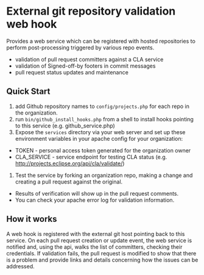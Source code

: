 External git repository validation web hook
==============
Provides a web service which can be registered with hosted repositories
to perform post-processing triggered by various repo events.

* validation of pull request committers against a CLA service
* validation of Signed-off-by footers in commit messages
* pull request status updates and maintenance

Quick Start
--------------
1. add Github repository names to ```config/projects.php``` for each repo in the organization.
1. run ```bin/github_install_hooks.php``` from a shell to install hooks pointing to this service (e.g. github_service.php)
1. Expose the ```services``` directory via your web server and set up these environment variables in your apache config for your organization:
 * TOKEN - personal access token generated for the organization owner
 * CLA_SERVICE - service endpoint for testing CLA status (e.g. http://projects.eclipse.org/api/cla/validate/)
1. Test the service by forking an organization repo, making a change and creating a pull request against the original.
 * Results of verification will show up in the pull request comments.
 * You can check your apache error log for validation information.

How it works
------------
A web hook is registered with the external git host pointing back to this service. On each pull request creation or update event, the web service is notified and, using the api, walks the list of committers, checking their credentials. If validation fails, the pull request is modified to show that there is a problem and provide links and details concerning how the issues can be addressed.
